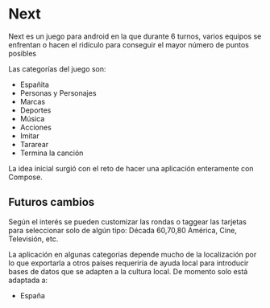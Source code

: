 # Next
Next es un juego para android en la que durante 6 turnos, varios equipos se enfrentan o hacen el ridículo para conseguir el mayor número de puntos posibles

Las categorías del juego son:
- Españita
- Personas y Personajes
- Marcas
- Deportes
- Música
- Acciones
- Imitar
- Tararear
- Termina la canción

La idea inicial surgió con el reto de hacer una aplicación enteramente con Compose.

## Futuros cambios
Según el interés se pueden customizar las rondas o taggear las tarjetas para seleccionar solo de algún tipo: Década 60,70,80 América, Cine, Televisión, etc.

La aplicación en algunas categorias depende mucho de la localización por lo que exportarla a otros países requeriría de ayuda local para introducir bases de datos que se adapten a la cultura local. De momento solo está adaptada a:
 - España
